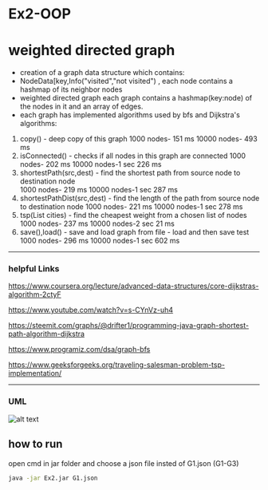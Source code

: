 
# Ex2-OOP
# weighted directed graph


- creation of a graph data structure which contains: 
- NodeData[key,Info("visited","not visited") , each node contains a hashmap of its neighbor nodes 
- weighted directed graph each graph contains a hashmap(key:node) of the nodes in it and an array of edges.
- each graph has implemented algorithms used by bfs and Dijkstra's algorithms: 
1) copy() - deep copy of this graph
1000 nodes- 151 ms
10000 nodes- 493 ms
2) isConnected() - checks if all nodes in this graph are connected
1000 nodes- 202 ms
10000 nodes-1 sec 226 ms
3) shortestPath(src,dest) - find the shortest path from source node to destination node  
1000 nodes- 219 ms
10000 nodes-1 sec 287 ms   
4) shortestPathDist(src,dest) - find the length of the path from source node to destination node
1000 nodes- 221 ms
10000 nodes-1 sec 278 ms  
5) tsp(List<NodeData> cities) - find the cheapest weight from a chosen list of nodes
1000 nodes- 237 ms
10000 nodes-2 sec 21 ms  
6) save(),load() - save and load graph from file - load and then save test
1000 nodes- 296 ms
10000 nodes-1 sec 602 ms  
-------------

### helpful Links

https://www.coursera.org/lecture/advanced-data-structures/core-dijkstras-algorithm-2ctyF 

https://www.youtube.com/watch?v=s-CYnVz-uh4 

https://steemit.com/graphs/@drifter1/programming-java-graph-shortest-path-algorithm-dijkstra

https://www.programiz.com/dsa/graph-bfs

https://www.geeksforgeeks.org/traveling-salesman-problem-tsp-implementation/

----
### UML
![alt text](https://i.imgur.com/OwsvaHE.png)
## how to run
open cmd in jar folder and choose a json file insted of G1.json (G1-G3)
```sh
java -jar Ex2.jar G1.json
```

